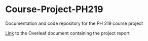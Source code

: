 # Course-Project-PH219
Documentation and code repository for the PH 219 course project

[Link](https://www.overleaf.com/read/bsmnjtskbbjr) to the Overleaf document containing the project report

